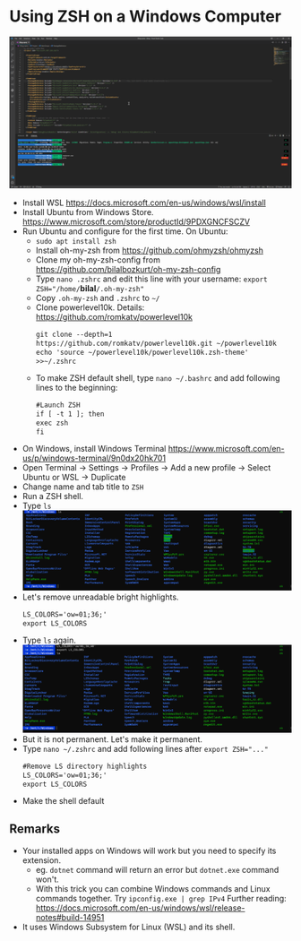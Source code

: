 # Using ZSH on a Windows Computer
![header](resources/header.png)

- Install WSL https://docs.microsoft.com/en-us/windows/wsl/install
- Install Ubuntu from Windows Store. https://www.microsoft.com/store/productId/9PDXGNCFSCZV 
- Run Ubuntu and configure for the first time. On Ubuntu: 
    - `sudo apt install zsh`
    - Install oh-my-zsh from https://github.com/ohmyzsh/ohmyzsh
    - Clone my oh-my-zsh-config from https://github.com/bilalbozkurt/oh-my-zsh-config
    - Type `nano .zshrc` and edit this line with your username: `export ZSH="/home/`**bilal**`/.oh-my-zsh"` 
    - Copy `.oh-my-zsh` and `.zshrc` to `~/`
    - Clone powerlevel10k. Details: https://github.com/romkatv/powerlevel10k
        ```
        git clone --depth=1 https://github.com/romkatv/powerlevel10k.git ~/powerlevel10k
        echo 'source ~/powerlevel10k/powerlevel10k.zsh-theme' >>~/.zshrc
        ```
    - To make ZSH default shell, type `nano ~/.bashrc` and add following lines to the beginning:
        ```
        #Launch ZSH
        if [ -t 1 ]; then
        exec zsh
        fi
        ```
- On Windows, install Windows Terminal https://www.microsoft.com/en-us/p/windows-terminal/9n0dx20hk701
- Open Terminal -> Settings -> Profiles -> Add a new profile -> Select Ubuntu or WSL -> Duplicate
- Change name and tab title to `ZSH`
- Run a ZSH shell. 
- Type ``ls`` 
![pic1](resources/pic1.png)
- Let's remove unreadable bright highlights.
    ```
    LS_COLORS='ow=01;36;'
    export LS_COLORS
    ```
- Type ``ls`` again.
![pic2](resources/pic2.png)
- But it is not permanent. Let's make it permanent.
- Type `nano ~/.zshrc` and add following lines after `export ZSH="..."`
    ```
    #Remove LS directory highlights
    LS_COLORS='ow=01;36;'
    export LS_COLORS
    ```
- Make the shell default

## Remarks
- Your installed apps on Windows will work but you need to specify its extension.
    - eg. `dotnet` command will return an error but `dotnet.exe` command won't.
    - With this trick you can combine Windows commands and Linux commands together. Try `ipconfig.exe | grep IPv4` Further reading: https://docs.microsoft.com/en-us/windows/wsl/release-notes#build-14951
- It uses Windows Subsystem for Linux (WSL) and its shell.


